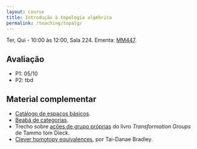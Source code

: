 ```yaml
---
layout: course
title: Introdução à topologia algébrica
permalink: /teaching/topalg/
---
```


Ter, Qui - 10:00 às 12:00, Sala 224. Ementa: [MM447](https://www.ime.unicamp.br/mm447).

<h2>Avaliação</h2>

- P1: 05/10
- P2: tbd

<h2>Material complementar</h2>

- [Catálogo de espaços básicos](../espacos.pdf).
- [Beabá de categorias](../categorias.pdf).
- Trecho sobre [ações de grupo próprias](../proper-action.pdf) do livro *Transformation Groups* de Tammo tom Dieck.
- [Clever homotopy equivalences](https://www.math3ma.com/blog/clever-homotopy-equivalences), por Tai-Danae Bradley.

